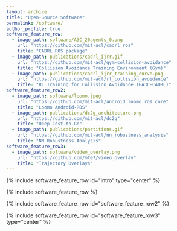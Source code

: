 ```yaml
---
layout: archive
title: "Open-Source Software"
permalink: /software/
author_profile: true
software_feature_row:
  - image_path: software/A3C_20agents_0.png
    url: "https://github.com/mit-acl/cadrl_ros"
    title: "CADRL ROS package"
  - image_path: publications/cadrl_ijrr.gif
    url: "https://github.com/mit-acl/gym-collision-avoidance"
    title: "Collision Avoidance Training Environment (Gym)"
  - image_path: publications/cadrl_ijrr_training_curve.png
    url: "https://github.com/mit-acl/rl_collision_avoidance"
    title: "RL Training for Collision Avoidance (GA3C-CADRL)"
software_feature_row2:
  - image_path: software/loomo.jpeg
    url: "https://github.com/mit-acl/android_loomo_ros_core"
    title: "Loomo Android-ROS"
  - image_path: publications/dc2g_architecture.png
    url: "https://github.com/mit-acl/dc2g"
    title: "Deep Cost-to-Go"
  - image_path: publications/partitions.gif
    url: "https://github.com/mit-acl/nn_robustness_analysis"
    title: "NN Robustness Analysis"
software_feature_row3:
  - image_path: software/video_overlay.png
    url: "https://github.com/mfe7/video_overlay"
    title: "Trajectory Overlays"
---
```


{% include software_feature_row id="intro" type="center" %}

{% include software_feature_row %}

{% include software_feature_row id="software_feature_row2" %}

{% include software_feature_row id="software_feature_row3" type="center" %}